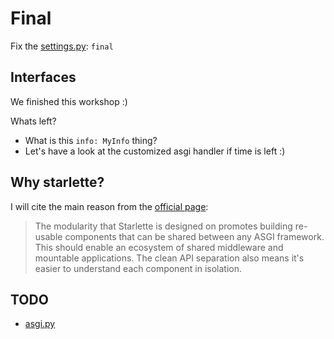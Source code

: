 # Final

Fix the [settings.py](https://github.com/Speedy1991/strawberry-workshop/blob/main/strawberry_workshop/settings.py#L4): `final`

## Interfaces

We finished this workshop :)

Whats left?

- What is this `info: MyInfo` thing?
- Let's have a look at the customized asgi handler if time is left :)

## Why starlette?
I will cite the main reason from the [official page](https://www.starlette.io/):
> The modularity that Starlette is designed on promotes building re-usable components that can be shared between any ASGI framework. This should enable an ecosystem of shared middleware and mountable applications.
The clean API separation also means it's easier to understand each component in isolation.



## TODO

- [asgi.py](https://github.com/Speedy1991/strawberry-workshop/blob/main/strawberry_workshop/asgi.py)
